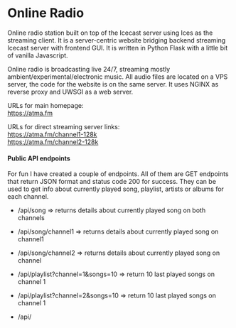 # Online Radio 
Online radio station built on top of the Icecast server using Ices as the streaming client. It is a server-centric website bridging backend streaming Icecast server with frontend GUI. It is written in Python Flask with a little bit of vanilla Javascript.

Online radio is broadcasting live 24/7, streaming mostly ambient/experimental/electronic music. All audio files are located on a VPS server, the code for the website is on the same server. It uses NGINX as reverse proxy and UWSGI as a web server.

URLs for main homepage:   
https://atma.fm  

URLs for direct streaming server links:  
https://atma.fm/channel1-128k  
https://atma.fm/channel2-128k


#### Public API endpoints
For fun I have created a couple of endpoints. All of them are GET endpoints that return JSON format and status code 200 for success. They can be used to get info about currently played song, playlist, artists or albums for each channel. 

- /api/song => returns details about currently played song on both channels
- /api/song/channel1 => returns details about currently played song on channel1
- /api/song/channel2 => returns details about currently played song on channel

- /api/playlist?channel=1&songs=10 => return 10 last played songs on channel 1
- /api/playlist?channel=2&songs=10 => return 10 last played songs on channel 1

- /api/
